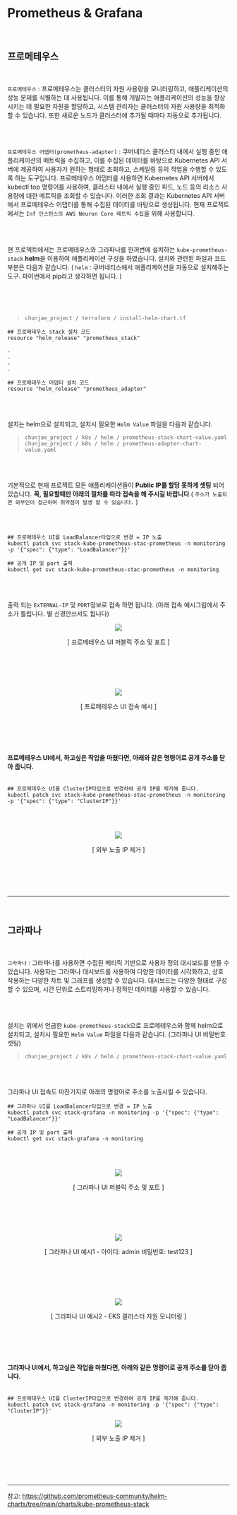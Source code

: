 # Prometheus & Grafana

<br>

## 프로메테우스
<br>

`프로메테우스` : 프로메테우스는 클러스터의 자원 사용량을 모니터링하고, 애플리케이션의 성능 문제를 식별하는 데 사용됩니다. 이를 통해 개발자는 애플리케이션의 성능을 향상시키는 데 필요한 자원을 할당하고, 시스템 관리자는 클러스터의 자원 사용량을 최적화할 수 있습니다. 또한 새로운 노드가 클러스터에 추가될 때마다 자동으로 추가됩니다.

<br><br>

`프로메테우스 어댑터(prometheus-adapter)` : 쿠버네티스 클러스터 내에서 실행 중인 애플리케이션의 메트릭을 수집하고, 이를 수집된 데이터를 바탕으로 Kubernetes API 서버에 제공하여 사용자가 원하는 형태로 조회하고, 스케일링 등의 작업을 수행할 수 있도록 하는 도구입니다. 프로메테우스 어댑터를 사용하면 Kubernetes API 서버에서 kubectl top 명령어를 사용하여, 클러스터 내에서 실행 중인 파드, 노드 등의 리소스 사용량에 대한 메트릭을 조회할 수 있습니다. 이러한 조회 결과는 Kubernetes API 서버에서 프로메테우스 어댑터를 통해 수집된 데이터를 바탕으로 생성됩니다. 현재 프로젝트에서는 `Inf 인스턴스의 AWS Neuron Core 메트릭 수집`을 위해 사용합니다.

<br><br>

현 프로젝트에서는 프로메테우스와 그라파나를 한꺼번에 설치하는 `kube-prometheus-stack` **helm**을 이용하여 애플리케이션 구성을 하였습니다. 설치와 관련된 파일과 코드 부분은 다음과 같습니다. ( `helm` : 쿠버네티스에서 애플리케이션을 자동으로 설치해주는 도구. 파이썬에서 pip라고 생각하면 됩니다. )

<br><br><br>

> `chunjae_project / terraform / install-helm-chart.tf`

```
## 프로메테우스 stack 설치 코드
resource "helm_release" "prometheus_stack"

.
.
.
.

## 프로메테우스 어댑터 설치 코드
resource "helm_release" "prometheus_adapter"

```
<br><br>

설치는 helm으로 설치되고, 설치시 필요한 `Helm Value` 파일을 다음과 같습니다.
> `chunjae_project / k8s / helm / prometheus-stack-chart-value.yaml`    
> `chunjae_project / k8s / helm / prometheus-adapter-chart-value.yaml`

<br><br>


기본적으로 현재 프로젝트 모든 애플리케이션들이 **Public IP를 할당 못하게 셋팅** 되어있습니다. **꼭, 필요할때만 아래의 절차를 따라 접속을 해 주시길 바랍니다**.( `주소가 노출되면 외부인이 접근하여 취약점이 발생 할 수 있습니다.` )  

<br><br>

```
## 프로메테우스 UI를 LoadBalancer타입으로 변경 = IP 노출
kubectl patch svc stack-kube-prometheus-stac-prometheus -n monitoring -p '{"spec": {"type": "LoadBalancer"}}'

## 공개 IP 및 port 출력
kubectl get svc stack-kube-prometheus-stac-prometheus -n monitoring 
```


<br><br>

출력 되는 `ExTERNAL-IP` 및 `PORT`정보로 접속 하면 됩니다. (아래 접속 예시그림에서 주소가 틀립니다. 별 신경안쓰셔도 됩니다)


<p align="center">
  <img src="../image/pro_1.png">
</p>
<p align="center"> [ 프로메테우스 UI 퍼블릭 주소 및 포트 ] </p>
<br><br><br><br>


<p align="center">
  <img src="../image/pro_2.png">
</p>
<p align="center"> [ 프로메테우스 UI 접속 예시 ] </p>
<br><br><br><br>



**프로메테우스 UI에서, 하고싶은 작업을 마쳤다면, 아래와 같은 명령어로 공개 주소를 닫아 줍니다.**
<br><br>

```
## 프로메테우스 UI를 ClusterIP타입으로 변경하여 공개 IP를 제거해 줍니다.
kubectl patch svc stack-kube-prometheus-stac-prometheus -n monitoring -p '{"spec": {"type": "ClusterIP"}}'
```
<br><br>

<p align="center">
  <img src="../image/pro_3.png">
</p>
<p align="center"> [ 외부 노출 IP 제거 ] </p>
<br><br><br><br>





-----
<br>

## 그라파나

<br>

`그라파나` : 그라파나를 사용하면 수집된 메티릭 기반으로 사용자 정의 대시보드를 만들 수 있습니다. 사용자는 그라파나 대시보드를 사용하여 다양한 데이터를 시각화하고, 상호 작용하는 다양한 차트 및 그래프를 생성할 수 있습니다. 대시보드는 다양한 형태로 구성할 수 있으며, 시간 단위로 스트리밍하거나 정적인 데이터를 사용할 수 있습니다.

<br><br>

설치는 위에서 언급한 `kube-prometheus-stack`으로 프로메테우스와 함께 helm으로 설치되고, 설치시 필요한 `Helm Value` 파일을 다음과 같습니다. (그라파나 UI 비밀번호 셋팅)
> `chunjae_project / k8s / helm / prometheus-stack-chart-value.yaml`    

<br><br>

그라파나 UI 접속도 마찬가지로 아래의 명령어로 주소를 노출시킬 수 있습니다.

```
## 그라파나 UI를 LoadBalancer타입으로 변경 = IP 노출
kubectl patch svc stack-grafana -n monitoring -p '{"spec": {"type": "LoadBalancer"}}'

## 공개 IP 및 port 출력
kubectl get svc stack-grafana -n monitoring

```



<br><br>

<p align="center">
  <img src="../image/grafana_1.png">
</p>
<p align="center"> [ 그라파나 UI 퍼블릭 주소 및 포트  ] </p>
<br><br><br><br>

<p align="center">
  <img src="../image/grafana_2.png">
</p>
<p align="center"> [ 그라파나 UI 예시1 - 아이디: admin  비밀번호: test123 ] </p>
<br><br><br><br>

<p align="center">
  <img src="../image/grafana_3.png">
</p>
<p align="center"> [ 그라파나 UI 예시2 - EKS 클러스터 자원 모니터링 ] </p>
<br><br><br><br>



**그라파나 UI에서, 하고싶은 작업을 마쳤다면, 아래와 같은 명령어로 공개 주소를 닫아 줍니다.**
<br><br>

```
## 프로메테우스 UI를 ClusterIP타입으로 변경하여 공개 IP를 제거해 줍니다.
kubectl patch svc stack-grafana -n monitoring -p '{"spec": {"type": "ClusterIP"}}'
```


<p align="center">
  <img src="../image/grafana_4.png">
</p>
<p align="center"> [ 외부 노출 IP 제거 ] </p>
<br><br><br><br>


-----


참고:
https://github.com/prometheus-community/helm-charts/tree/main/charts/kube-prometheus-stack

